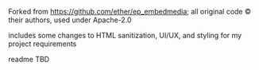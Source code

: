 Forked from https://github.com/ether/ep_embedmedia; all original code © their authors, used under Apache-2.0

includes some changes to HTML sanitization, UI/UX, and styling for my project requirements

readme TBD